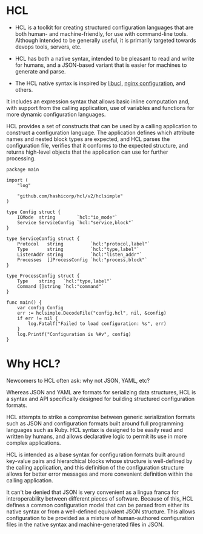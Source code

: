 # HCL 

- HCL is a toolkit for creating structured configuration languages that are both human- and machine-friendly, for use with command-line tools. Although intended to be generally useful, it is primarily targeted towards devops tools, servers, etc.

- HCL has both a native syntax, intended to be pleasant to read and write for humans, and a JSON-based variant that is easier for machines to generate and parse.

- The HCL native syntax is inspired by [libucl](https://github.com/vstakhov/libucl), [nginx configuration](https://nginx.org/en/docs/beginners_guide.html#conf_structure), and others.

It includes an expression syntax that allows basic inline computation and, with support from the calling application, use of variables and functions for more dynamic configuration languages.

HCL provides a set of constructs that can be used by a calling application to construct a configuration language. The application defines which attribute names and nested block types are expected, and HCL parses the configuration file, verifies that it conforms to the expected structure, and returns high-level objects that the application can use for further processing.

```hcl
package main

import (
	"log"

	"github.com/hashicorp/hcl/v2/hclsimple"
)

type Config struct {
	IOMode  string        `hcl:"io_mode"`
	Service ServiceConfig `hcl:"service,block"`
}

type ServiceConfig struct {
	Protocol   string          `hcl:"protocol,label"`
	Type       string          `hcl:"type,label"`
	ListenAddr string          `hcl:"listen_addr"`
	Processes  []ProcessConfig `hcl:"process,block"`
}

type ProcessConfig struct {
	Type    string   `hcl:"type,label"`
	Command []string `hcl:"command"`
}

func main() {
	var config Config
	err := hclsimple.DecodeFile("config.hcl", nil, &config)
	if err != nil {
		log.Fatalf("Failed to load configuration: %s", err)
	}
	log.Printf("Configuration is %#v", config)
}
```

# Why HCL?
Newcomers to HCL often ask: why not JSON, YAML, etc?

Whereas JSON and YAML are formats for serializing data structures, HCL is a syntax and API specifically designed for building structured configuration formats.

HCL attempts to strike a compromise between generic serialization formats such as JSON and configuration formats built around full programming languages such as Ruby. HCL syntax is designed to be easily read and written by humans, and allows declarative logic to permit its use in more complex applications.

HCL is intended as a base syntax for configuration formats built around key-value pairs and hierarchical blocks whose structure is well-defined by the calling application, and this definition of the configuration structure allows for better error messages and more convenient definition within the calling application.

It can't be denied that JSON is very convenient as a lingua franca for interoperability between different pieces of software. Because of this, HCL defines a common configuration model that can be parsed from either its native syntax or from a well-defined equivalent JSON structure. This allows configuration to be provided as a mixture of human-authored configuration files in the native syntax and machine-generated files in JSON.